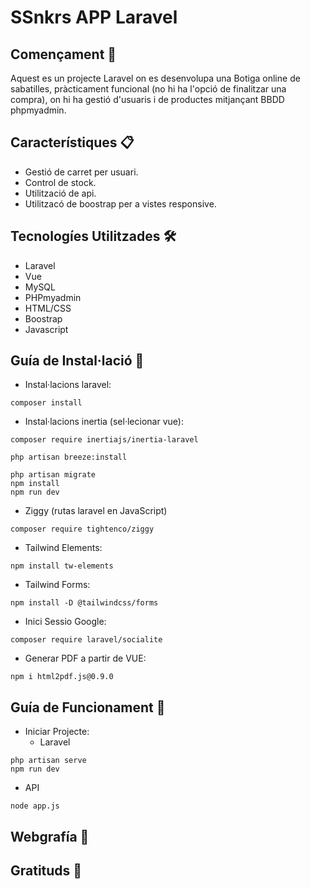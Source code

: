 # SSnkrs APP Laravel

## Començament 🚀

Aquest es un projecte Laravel on es desenvolupa una Botiga online de sabatilles, pràcticament funcional (no hi ha l'opció de finalitzar una compra), on hi ha gestió d'usuaris i de productes mitjançant BBDD phpmyadmin.

## Característiques 📋

- Gestió de carret per usuari.
- Control de stock.
- Utilització de api.
- Utilitzacó de boostrap per a vistes responsive.

## Tecnologíes Utilitzades 🛠️

- Laravel
- Vue
- MySQL
- PHPmyadmin
- HTML/CSS
- Boostrap
- Javascript

## Guía de Instal·lació 🔩

- Instal·lacions laravel:

```
composer install
```

- Instal·lacions inertia (sel·lecionar vue):

```
composer require inertiajs/inertia-laravel
```

```
php artisan breeze:install

php artisan migrate
npm install
npm run dev
```

- Ziggy (rutas laravel en JavaScript)

```
composer require tightenco/ziggy
```

- Tailwind Elements:

```
npm install tw-elements
```

- Tailwind Forms:

```
npm install -D @tailwindcss/forms
```

- Inici Sessio Google:

```
composer require laravel/socialite
```

- Generar PDF a partir de VUE:

```
npm i html2pdf.js@0.9.0
```
## Guía de Funcionament 🔩

- Iniciar Projecte:
  - Laravel

```
php artisan serve
npm run dev
```

- API

```
node app.js
```

## Webgrafía 📖

## Gratituds 🎁
